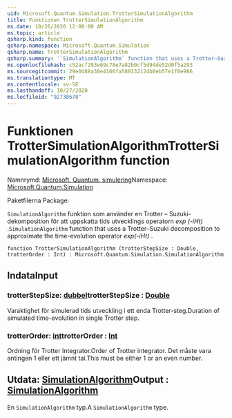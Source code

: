 ```yaml
---
uid: Microsoft.Quantum.Simulation.TrotterSimulationAlgorithm
title: Funktionen TrotterSimulationAlgorithm
ms.date: 10/26/2020 12:00:00 AM
ms.topic: article
qsharp.kind: function
qsharp.namespace: Microsoft.Quantum.Simulation
qsharp.name: TrotterSimulationAlgorithm
qsharp.summary: '`SimulationAlgorithm` function that uses a Trotter–Suzuki decomposition to approximate the time-evolution operator _exp(-iHt)_.'
ms.openlocfilehash: c52acf293e69c78e7a82b0cf5d94de52d0f5a293
ms.sourcegitcommit: 29e0d88a30e4166fa580132124b0eb57e1f0e986
ms.translationtype: MT
ms.contentlocale: sv-SE
ms.lasthandoff: 10/27/2020
ms.locfileid: "92730678"
---
```

# <a name="trottersimulationalgorithm-function"></a><span data-ttu-id="167ed-102">Funktionen TrotterSimulationAlgorithm</span><span class="sxs-lookup"><span data-stu-id="167ed-102">TrotterSimulationAlgorithm function</span></span>

<span data-ttu-id="167ed-103">Namnrymd: [Microsoft. Quantum. simulering](xref:Microsoft.Quantum.Simulation)</span><span class="sxs-lookup"><span data-stu-id="167ed-103">Namespace: [Microsoft.Quantum.Simulation](xref:Microsoft.Quantum.Simulation)</span></span>

<span data-ttu-id="167ed-104">Paketfilerna [](https://nuget.org/packages/)</span><span class="sxs-lookup"><span data-stu-id="167ed-104">Package: [](https://nuget.org/packages/)</span></span>


<span data-ttu-id="167ed-105">`SimulationAlgorithm` funktion som använder en Trotter – Suzuki-dekomposition för att uppskatta tids utvecklings operatorn _exp (-iHt)_ .</span><span class="sxs-lookup"><span data-stu-id="167ed-105">`SimulationAlgorithm` function that uses a Trotter–Suzuki decomposition to approximate the time-evolution operator _exp(-iHt)_ .</span></span>

```qsharp
function TrotterSimulationAlgorithm (trotterStepSize : Double, trotterOrder : Int) : Microsoft.Quantum.Simulation.SimulationAlgorithm
```


## <a name="input"></a><span data-ttu-id="167ed-106">Indata</span><span class="sxs-lookup"><span data-stu-id="167ed-106">Input</span></span>

### <a name="trotterstepsize--double"></a><span data-ttu-id="167ed-107">trotterStepSize: [dubbel](xref:microsoft.quantum.lang-ref.double)</span><span class="sxs-lookup"><span data-stu-id="167ed-107">trotterStepSize : [Double](xref:microsoft.quantum.lang-ref.double)</span></span>

<span data-ttu-id="167ed-108">Varaktighet för simulerad tids utveckling i ett enda Trotter-steg.</span><span class="sxs-lookup"><span data-stu-id="167ed-108">Duration of simulated time-evolution in single Trotter step.</span></span>


### <a name="trotterorder--int"></a><span data-ttu-id="167ed-109">trotterOrder: [int](xref:microsoft.quantum.lang-ref.int)</span><span class="sxs-lookup"><span data-stu-id="167ed-109">trotterOrder : [Int](xref:microsoft.quantum.lang-ref.int)</span></span>

<span data-ttu-id="167ed-110">Ordning för Trotter Integrator.</span><span class="sxs-lookup"><span data-stu-id="167ed-110">Order of Trotter integrator.</span></span> <span data-ttu-id="167ed-111">Det måste vara antingen 1 eller ett jämnt tal.</span><span class="sxs-lookup"><span data-stu-id="167ed-111">This must be either 1 or an even number.</span></span>



## <a name="output--simulationalgorithm"></a><span data-ttu-id="167ed-112">Utdata: [SimulationAlgorithm](xref:Microsoft.Quantum.Simulation.SimulationAlgorithm)</span><span class="sxs-lookup"><span data-stu-id="167ed-112">Output : [SimulationAlgorithm](xref:Microsoft.Quantum.Simulation.SimulationAlgorithm)</span></span>

<span data-ttu-id="167ed-113">En `SimulationAlgorithm` typ.</span><span class="sxs-lookup"><span data-stu-id="167ed-113">A `SimulationAlgorithm` type.</span></span>